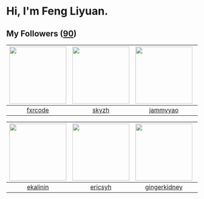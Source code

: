 # Hi, I'm Feng Liyuan.

## My Followers ([90](https://github.com/SunRunAway?tab=followers))

| <img src="https://avatars.githubusercontent.com/u/13307594?v=4" width="150" height="150" /> | <img src="https://avatars.githubusercontent.com/u/4198311?v=4" width="150" height="150" /> | <img src="https://avatars.githubusercontent.com/u/38520451?v=4" width="150" height="150" /> | <img src="https://avatars.githubusercontent.com/u/25542995?v=4" width="150" height="150" /> |
| :-----------------------------------------------------------------------------------------: | :----------------------------------------------------------------------------------------: | :-----------------------------------------------------------------------------------------: | :-----------------------------------------------------------------------------------------: |
|                            [fxrcode](https://github.com/fxrcode)                            |                              [skyzh](https://github.com/skyzh)                             |                           [jammyyao](https://github.com/jammyyao)                           |                            [miamia0](https://github.com/miamia0)                            |

| <img src="https://avatars.githubusercontent.com/u/234891?v=4" width="150" height="150" /> | <img src="https://avatars.githubusercontent.com/u/10498732?v=4" width="150" height="150" /> | <img src="https://avatars.githubusercontent.com/u/29295553?v=4" width="150" height="150" /> | <img src="https://avatars.githubusercontent.com/u/1492263?v=4" width="150" height="150" /> |
| :---------------------------------------------------------------------------------------: | :-----------------------------------------------------------------------------------------: | :-----------------------------------------------------------------------------------------: | :----------------------------------------------------------------------------------------: |
|                          [ekalinin](https://github.com/ekalinin)                          |                            [ericsyh](https://github.com/ericsyh)                            |                       [gingerkidney](https://github.com/gingerkidney)                       |                             [nighca](https://github.com/nighca)                            |